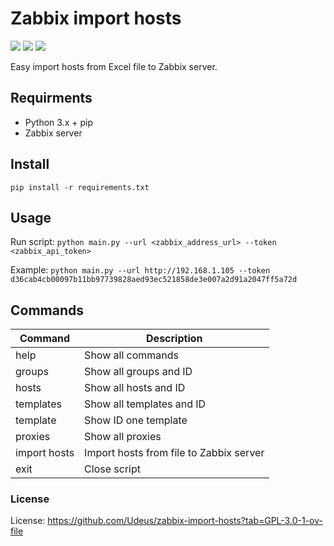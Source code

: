# Zabbix import hosts


[![](https://img.shields.io/badge/View-My_Profile-green?logo=GitHub)](https://github.com/Udeus)
[![](https://img.shields.io/badge/View-My_Repositories-blue?logo=GitHub)](https://github.com/Udeus?tab=repositories)
![](https://img.shields.io/github/license/udeus/zabbix-import-hosts)

Easy import hosts from Excel file to Zabbix server.

## Requirments
- Python 3.x + pip
- Zabbix server


## Install
`
pip install -r requirements.txt
`


## Usage
Run script:
`
python main.py --url <zabbix_address_url> --token <zabbix_api_token>
`

Example:
`
python main.py --url http://192.168.1.105 --token d36cab4cb00097b11bb97739828aed93ec521858de3e007a2d91a2047ff5a72d
`


## Commands

| Command      | Description                            |
|--------------|----------------------------------------|
| help         | Show all commands                      |
| groups       | Show all groups and ID                 |
| hosts        | Show all hosts and ID                  |
| templates    | Show all templates and ID              |
| template     | Show ID one template                   |
| proxies      | Show all proxies                       |
| import hosts | Import hosts from file to Zabbix server |
| exit         | Close script                           |



### License

License: https://github.com/Udeus/zabbix-import-hosts?tab=GPL-3.0-1-ov-file